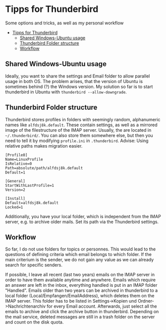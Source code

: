 # Tipps for Thunderbird
Some options and tricks, as well as my personal workflow


<!-- @import "[TOC]" {cmd="toc" depthFrom=1 depthTo=6 orderedList=false} -->

<!-- code_chunk_output -->

- [Tipps for Thunderbird](#tipps-for-thunderbird)
  - [Shared Windows-Ubuntu usage](#shared-windows-ubuntu-usage)
  - [Thunderbird Folder structure](#thunderbird-folder-structure)
  - [Workflow](#workflow)

<!-- /code_chunk_output -->


## Shared Windows-Ubuntu usage
Ideally, you want to share the settings and Email folder to allow parallel usage in both OS. The problem arises, that the version of Ubuntu is sometimes behind (?) the Windows version. My solution so far is to start thunderbird in Ubuntu with `thunderbird --allow-downgrade`.

## Thunderbird Folder structure
Thunderbird stores profiles in folders with seemingly random, alphanumeric names like `alfdsj8k.default`. These contain settings, as well as a mirrored image of the filestructure of the IMAP server. Usually, the are located in `~/.thunderbird/`. You can also store them somewhere else, but then you need to tell it by modifying `profile.ini` in `.thunderbird`. Advise: Using relative paths makes migration easier.
```text
[Profile0]
Name=LinuxProfile
IsRelative=0
Path=absolute/path/alfdsj8k.default
Default=1

[General]
StartWithLastProfile=1
Version=2

[Install]
Default=alfdsj8k.default
Locked=1
```
Additionally, you have your local folder, which is independent from the IMAP server, e.g. to archive older mails. Set its path via the Thunderbird settings.

## Workflow
So far, I do not use folders for topics or personnes. This would lead to the questions of defining criteria which email belongs to which folder. If the main criterium is the sender, we do not gain any value as we can already search for specific senders.

If possible, I leave all recent (last two years) emails on the IMAP server in order to have them available anytime and anywhere. Emails which require an answer are left in the inbox, everything handled is put in an IMAP folder "Handled".
Emails older than two years  can be archived in thunderbird to a local folder (Local/Empfangen/EmailAddress), which deletes them on the IMAP server. 
This folder has to be listed in Settings->Kopien und Ordner->Nachrichtenarchiv for every Email account. Afterwards, just select all the emails to archive and click the archive button in thunderbird. Depending on the mail service, deleted messages are still in a trash folder on the server and count on the disk quota.
